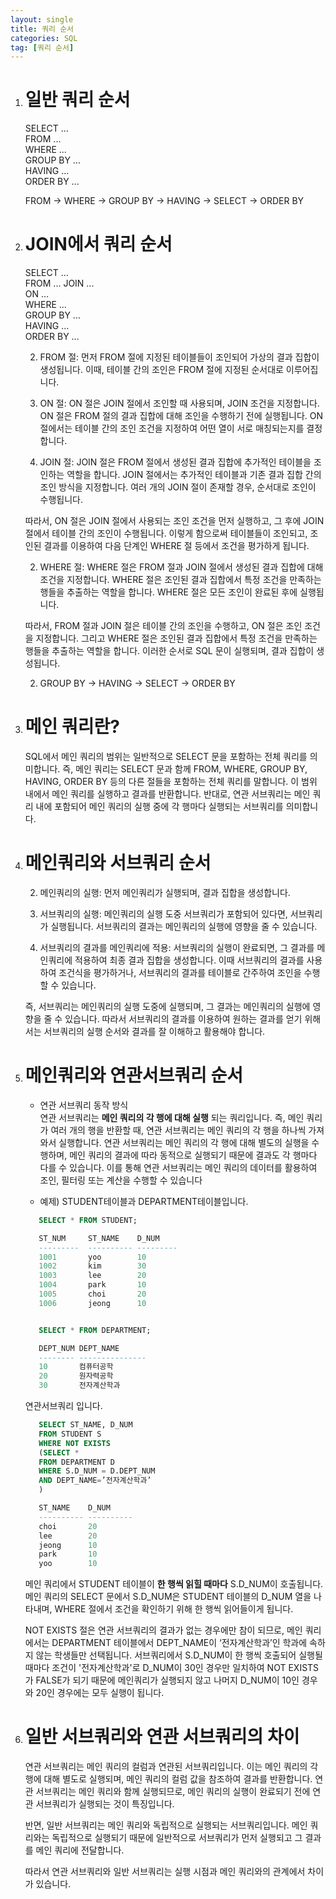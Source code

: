 ```yaml
---
layout: single
title: 쿼리 순서
categories: SQL
tag: [쿼리 순서]
---
```



1. # 일반 쿼리 순서
   SELECT ...   
   FROM ...   
   WHERE ...   
   GROUP BY ...   
   HAVING ...   
   ORDER BY ...   

   FROM → WHERE → GROUP BY → HAVING → SELECT → ORDER BY

1. # JOIN에서 쿼리 순서
   SELECT ...   
   FROM ... JOIN ...   
   ON ...   
   WHERE ...   
   GROUP BY ...   
   HAVING ...   
   ORDER BY ...   

   2. FROM 절: 먼저 FROM 절에 지정된 테이블들이 조인되어 가상의 결과 집합이 생성됩니다. 이때, 테이블 간의 조인은 FROM 절에 지정된 순서대로 이루어집니다.

   2. ON 절: ON 절은 JOIN 절에서 조인할 때 사용되며, JOIN 조건을 지정합니다. ON 절은 FROM 절의 결과 집합에 대해 조인을 수행하기 전에 실행됩니다. ON 절에서는 테이블 간의 조인 조건을 지정하여 어떤 열이 서로 매칭되는지를 결정합니다.
   
   2. JOIN 절: JOIN 절은 FROM 절에서 생성된 결과 집합에 추가적인 테이블을 조인하는 역할을 합니다. JOIN 절에서는 추가적인 테이블과 기존 결과 집합 간의 조인 방식을 지정합니다. 여러 개의 JOIN 절이 존재할 경우, 순서대로 조인이 수행됩니다.

   따라서, ON 절은 JOIN 절에서 사용되는 조인 조건을 먼저 실행하고, 그 후에 JOIN 절에서 테이블 간의 조인이 수행됩니다. 이렇게 함으로써 테이블들이 조인되고, 조인된 결과를 이용하여 다음 단계인 WHERE 절 등에서 조건을 평가하게 됩니다.

   2. WHERE 절: WHERE 절은 FROM 절과 JOIN 절에서 생성된 결과 집합에 대해 조건을 지정합니다. WHERE 절은 조인된 결과 집합에서 특정 조건을 만족하는 행들을 추출하는 역할을 합니다. WHERE 절은 모든 조인이 완료된 후에 실행됩니다.

   따라서, FROM 절과 JOIN 절은 테이블 간의 조인을 수행하고, ON 절은 조인 조건을 지정합니다. 그리고 WHERE 절은 조인된 결과 집합에서 특정 조건을 만족하는 행들을 추출하는 역할을 합니다. 이러한 순서로 SQL 문이 실행되며, 결과 집합이 생성됩니다.

   2. GROUP BY → HAVING → SELECT → ORDER BY

1. # 메인 쿼리란?
   SQL에서 메인 쿼리의 범위는 일반적으로 SELECT 문을 포함하는 전체 쿼리를 의미합니다. 즉, 메인 쿼리는 SELECT 문과 함께 FROM, WHERE, GROUP BY, HAVING, ORDER BY 등의 다른 절들을 포함하는 전체 쿼리를 말합니다. 이 범위 내에서 메인 쿼리를 실행하고 결과를 반환합니다. 반대로, 연관 서브쿼리는 메인 쿼리 내에 포함되어 메인 쿼리의 실행 중에 각 행마다 실행되는 서브쿼리를 의미합니다.

1. # 메인쿼리와 서브쿼리 순서

   2. 메인쿼리의 실행: 먼저 메인쿼리가 실행되며, 결과 집합을 생성합니다.

   2. 서브쿼리의 실행: 메인쿼리의 실행 도중 서브쿼리가 포함되어 있다면, 서브쿼리가 실행됩니다. 서브쿼리의 결과는 메인쿼리의 실행에 영향을 줄 수 있습니다.

   2. 서브쿼리의 결과를 메인쿼리에 적용: 서브쿼리의 실행이 완료되면, 그 결과를 메인쿼리에 적용하여 최종 결과 집합을 생성합니다. 이때 서브쿼리의 결과를 사용하여 조건식을 평가하거나, 서브쿼리의 결과를 테이블로 간주하여 조인을 수행할 수 있습니다.

   즉, 서브쿼리는 메인쿼리의 실행 도중에 실행되며, 그 결과는 메인쿼리의 실행에 영향을 줄 수 있습니다. 따라서 서브쿼리의 결과를 이용하여 원하는 결과를 얻기 위해서는 서브쿼리의 실행 순서와 결과를 잘 이해하고 활용해야 합니다.

1. # 메인쿼리와 연관서브쿼리 순서
   - 연관 서브쿼리 동작 방식   
   연관 서브쿼리는 __메인 쿼리의 각 행에 대해 실행__ 되는 쿼리입니다. 즉, 메인 쿼리가 여러 개의 행을 반환할 때, 연관 서브쿼리는 메인 쿼리의 각 행을 하나씩 가져와서 실행합니다. 연관 서브쿼리는 메인 쿼리의 각 행에 대해 별도의 실행을 수행하며, 메인 쿼리의 결과에 따라 동적으로 실행되기 때문에 결과도 각 행마다 다를 수 있습니다. 이를 통해 연관 서브쿼리는 메인 쿼리의 데이터를 활용하여 조인, 필터링 또는 계산을 수행할 수 있습니다   

   - 예제)
   STUDENT테이블과 DEPARTMENT테이블입니다.   
   ```sql
      SELECT * FROM STUDENT;

      ST_NUM     ST_NAME    D_NUM
      ---------  ---------- ---------
      1001       yoo        10
      1002       kim        30
      1003       lee        20
      1004       park       10
      1005       choi       20
      1006       jeong      10


      SELECT * FROM DEPARTMENT;

      DEPT_NUM DEPT_NAME           
      -------- ---------------
      10       컴퓨터공학          
      20       원자력공학          
      30       전자계산학과   
   ```   

   연관서브쿼리 입니다.   
   ```sql
      SELECT ST_NAME, D_NUM
      FROM STUDENT S
      WHERE NOT EXISTS
      (SELECT *
      FROM DEPARTMENT D
      WHERE S.D_NUM = D.DEPT_NUM
      AND DEPT_NAME=’전자계산학과’
      )

      ST_NAME    D_NUM
      ---------- ----------
      choi       20
      lee        20
      jeong      10
      park       10
      yoo        10
   ```   
   메인 쿼리에서 STUDENT 테이블이 __한 행씩 읽힐 때마다__ S.D_NUM이 호출됩니다. 메인 쿼리의 SELECT 문에서 S.D_NUM은 STUDENT 테이블의 D_NUM 열을 나타내며, WHERE 절에서 조건을 확인하기 위해 한 행씩 읽어들이게 됩니다.   

   NOT EXISTS 절은 연관 서브쿼리의 결과가 없는 경우에만 참이 되므로, 메인 쿼리에서는 DEPARTMENT 테이블에서 DEPT_NAME이 ‘전자계산학과’인 학과에 속하지 않는 학생들만 선택됩니다. 서브쿼리에서 S.D_NUM이 한 행씩 호출되어 실행될 때마다 조건이 '전자계산학과'로 D_NUM이 30인 경우만 일치하여 NOT EXISTS가 FALSE가 되기 때문에 메인쿼리가 실행되지 않고 나머지 D_NUM이 10인 경우와 20인 경우에는 모두 실행이 됩니다.   

1. # 일반 서브쿼리와 연관 서브쿼리의 차이
   연관 서브쿼리는 메인 쿼리의 컬럼과 연관된 서브쿼리입니다. 이는 메인 쿼리의 각 행에 대해 별도로 실행되며, 메인 쿼리의 컬럼 값을 참조하여 결과를 반환합니다. 연관 서브쿼리는 메인 쿼리와 함께 실행되므로, 메인 쿼리의 실행이 완료되기 전에 연관 서브쿼리가 실행되는 것이 특징입니다.   
      
   반면, 일반 서브쿼리는 메인 쿼리와 독립적으로 실행되는 서브쿼리입니다. 메인 쿼리와는 독립적으로 실행되기 때문에 일반적으로 서브쿼리가 먼저 실행되고 그 결과를 메인 쿼리에 전달합니다.   
      
   따라서 연관 서브쿼리와 일반 서브쿼리는 실행 시점과 메인 쿼리와의 관계에서 차이가 있습니다.   

